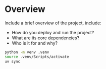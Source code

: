 # Overview

Include a brief overview of the project, include:

- How do you deploy and run the project?
- What are its core dependencies?
- Who is it for and why?

```bash
python -m venv .venv
source .venv/Scripts/activate
uv sync
```

